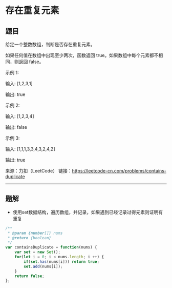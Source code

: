 # 存在重复元素

## 题目

给定一个整数数组，判断是否存在重复元素。

如果任何值在数组中出现至少两次，函数返回 true。如果数组中每个元素都不相同，则返回 false。

示例 1:

输入: [1,2,3,1]

输出: true

示例 2:

输入: [1,2,3,4]

输出: false

示例 3:

输入: [1,1,1,3,3,4,3,2,4,2]

输出: true

来源：力扣（LeetCode）
链接：https://leetcode-cn.com/problems/contains-duplicate

---

## 题解

- 使用set数据结构，遍历数组，并记录，如果遇到已经记录过得元素则证明有重复

```javascript
/**
 * @param {number[]} nums
 * @return {boolean}
 */
var containsDuplicate = function(nums) {
    var set = new Set();
    for(let i = 0; i < nums.length; i ++) {
        if(set.has(nums[i])) return true;
        set.add(nums[i]);
    }
    return false;
};
```

